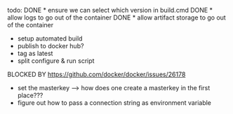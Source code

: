 ﻿todo:
DONE * ensure we can select which version in build.cmd
DONE * allow logs to go out of the container
DONE * allow artifact storage to go out of the container
* setup automated build
* publish to docker hub?
* tag as latest
* split configure & run script


BLOCKED BY https://github.com/docker/docker/issues/26178
* set the masterkey --> how does one create a masterkey in the first place???
* figure out how to pass a connection string as environment variable 
